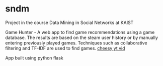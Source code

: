 # sndm
Project in the course Data Mining in Social Networks at KAIST


Game Hunter - A web app to find game recommendations using a game database. 
The results are based on the steam user history or by manually entering previously played games.
Techniques such as collaborative filtering and TF-IDF are used to find games. [cheesy yt vid](https://www.google.comhttps://www.youtube.com/watch?v=i1hLlJFvYXg&feature=youtu.be&t=205)

App built using python flask

[screenshot]: ./game_hunter.png "Screenshot"

